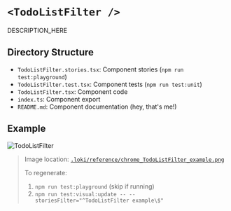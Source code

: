 # `<TodoListFilter />`

DESCRIPTION_HERE

## Directory Structure

- `TodoListFilter.stories.tsx`: Component stories (`npm run test:playground`)
- `TodoListFilter.test.tsx`: Component tests (`npm run test:unit`)
- `TodoListFilter.tsx`: Component code
- `index.ts`: Component export
- `README.md`: Component documentation (hey, that's me!)

## Example

![TodoListFilter](../../../.loki/reference/chrome_TodoListFilter_example.png)

> Image location: [`.loki/reference/chrome_TodoListFilter_example.png`](../../../.loki/reference/chrome_TodoListFilter_example.png)
> 
> To regenerate: 
> 1. `npm run test:playground` (skip if running)
> 1. `npm run test:visual:update -- --storiesFilter="^TodoListFilter example\$"`